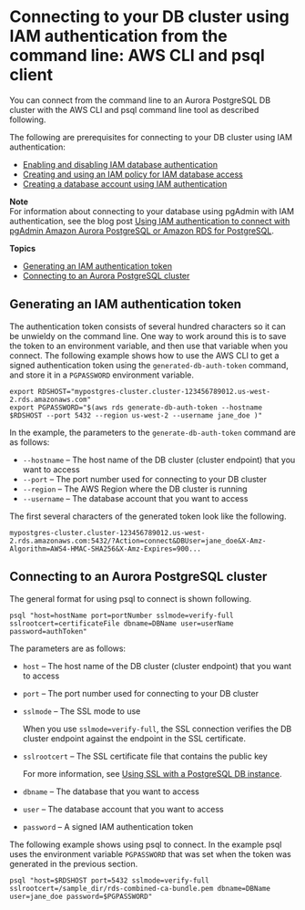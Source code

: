# Connecting to your DB cluster using IAM authentication from the command line: AWS CLI and psql client<a name="UsingWithRDS.IAMDBAuth.Connecting.AWSCLI.PostgreSQL"></a>

You can connect from the command line to an Aurora PostgreSQL DB cluster with the AWS CLI and psql command line tool as described following\.

The following are prerequisites for connecting to your DB cluster using IAM authentication:
+ [Enabling and disabling IAM database authentication](UsingWithRDS.IAMDBAuth.Enabling.md)
+ [Creating and using an IAM policy for IAM database access](UsingWithRDS.IAMDBAuth.IAMPolicy.md)
+ [Creating a database account using IAM authentication](UsingWithRDS.IAMDBAuth.DBAccounts.md)

**Note**  
For information about connecting to your database using pgAdmin with IAM authentication, see the blog post [Using IAM authentication to connect with pgAdmin Amazon Aurora PostgreSQL or Amazon RDS for PostgreSQL](http://aws.amazon.com/blogs/database/using-iam-authentication-to-connect-with-pgadmin-amazon-aurora-postgresql-or-amazon-rds-for-postgresql/)\.

**Topics**
+ [Generating an IAM authentication token](#UsingWithRDS.IAMDBAuth.Connecting.AWSCLI.AuthToken.PostgreSQL)
+ [Connecting to an Aurora PostgreSQL cluster](#UsingWithRDS.IAMDBAuth.Connecting.AWSCLI.Connect.PostgreSQL)

## Generating an IAM authentication token<a name="UsingWithRDS.IAMDBAuth.Connecting.AWSCLI.AuthToken.PostgreSQL"></a>

The authentication token consists of several hundred characters so it can be unwieldy on the command line\. One way to work around this is to save the token to an environment variable, and then use that variable when you connect\. The following example shows how to use the AWS CLI to get a signed authentication token using the `generated-db-auth-token` command, and store it in a `PGPASSWORD` environment variable\.

```
export RDSHOST="mypostgres-cluster.cluster-123456789012.us-west-2.rds.amazonaws.com"
export PGPASSWORD="$(aws rds generate-db-auth-token --hostname $RDSHOST --port 5432 --region us-west-2 --username jane_doe )"
```

In the example, the parameters to the `generate-db-auth-token` command are as follows:
+ `--hostname` – The host name of the DB cluster \(cluster endpoint\) that you want to access
+ `--port` – The port number used for connecting to your DB cluster
+ `--region` – The AWS Region where the DB cluster is running
+ `--username` – The database account that you want to access

The first several characters of the generated token look like the following\.

```
mypostgres-cluster.cluster-123456789012.us-west-2.rds.amazonaws.com:5432/?Action=connect&DBUser=jane_doe&X-Amz-Algorithm=AWS4-HMAC-SHA256&X-Amz-Expires=900...
```

## Connecting to an Aurora PostgreSQL cluster<a name="UsingWithRDS.IAMDBAuth.Connecting.AWSCLI.Connect.PostgreSQL"></a>

The general format for using psql to connect is shown following\.

```
psql "host=hostName port=portNumber sslmode=verify-full sslrootcert=certificateFile dbname=DBName user=userName password=authToken"
```

The parameters are as follows:
+ `host` – The host name of the DB cluster \(cluster endpoint\) that you want to access
+ `port` – The port number used for connecting to your DB cluster
+ `sslmode` – The SSL mode to use

  When you use `sslmode=verify-full`, the SSL connection verifies the DB cluster endpoint against the endpoint in the SSL certificate\.
+ `sslrootcert` – The SSL certificate file that contains the public key

  For more information, see [ Using SSL with a PostgreSQL DB instance](https://docs.aws.amazon.com/AmazonRDS/latest/UserGuide/CHAP_PostgreSQL.html#PostgreSQL.Concepts.General.SSL)\. 
+ `dbname` – The database that you want to access
+ `user` – The database account that you want to access
+ `password` – A signed IAM authentication token

The following example shows using psql to connect\. In the example psql uses the environment variable `PGPASSWORD` that was set when the token was generated in the previous section\.

```
psql "host=$RDSHOST port=5432 sslmode=verify-full sslrootcert=/sample_dir/rds-combined-ca-bundle.pem dbname=DBName user=jane_doe password=$PGPASSWORD"
```